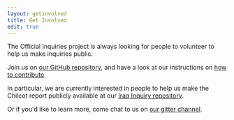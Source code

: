 ```yaml
---
layout: getinvolved
title: Get Involved
edit: true
---
```


The Official Inquiries project is always looking for people to volunteer to help us make inquiries public.

Join us on [our GitHub repository](https://github.com/official-inquiries), and have a look at our instructions on [how to contribute](https://github.com/official-inquiries/official-inquiries).

In particular, we are currently interested in people to help us make the Chilcot report publicly available at our [Iraq Inquiry repository](https://github.com/official-inquiries/uk-parliament-20160706-iraq-inquiry).

Or if you'd like to learn more, come chat to us on [our gitter channel](https://gitter.im/official-inquiries/chat).
